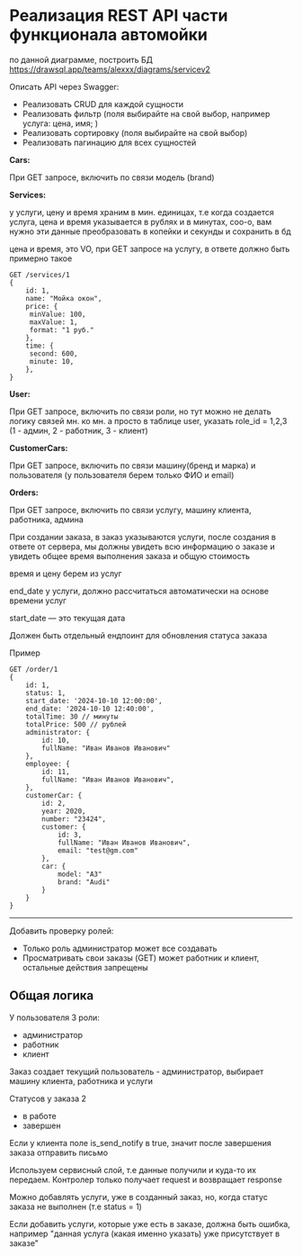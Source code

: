 # Реализация REST API части функционала автомойки

по данной диаграмме, построить БД https://drawsql.app/teams/alexxx/diagrams/servicev2

Описать API через Swagger:

- Реализовать CRUD для каждой сущности
- Реализовать фильтр (поля выбирайте на свой выбор, например услуга: цена, имя; )
- Реализовать сортировку (поля выбирайте на свой выбор)
- Реализовать пагинацию для всех сущностей

**Cars:**

При GET запросе, включить по связи модель (brand)

**Services:**

у услуги, цену и время храним в мин. единицах,
т.е когда создается услуга, цена и время указывается в рублях и в минутах, соо-о,
вам нужно эти данные преобразовать в копейки и секунды и сохранить в бд

цена и время, это VO, при GET запросе на услугу, в ответе должно быть примерно такое

```
GET /services/1
{
	id: 1,
	name: "Мойка окон",
	price: {
	 minValue: 100,
	 maxValue: 1,
	 format: "1 руб."
	},
	time: {
	 second: 600,
	 minute: 10,
	},
}
```

**User:**

При GET запросе, включить по связи роли,
но тут можно не делать логику связей мн. ко мн. а просто в таблице user, указать role_id = 1,2,3 (1 - админ, 2 - работник, 3 - клиент)

**CustomerCars:**

При GET запросе, включить по связи машину(бренд и марка) и пользователя (у пользователя берем только ФИО и email)

**Orders:**

При GET запросе, включить по связи услугу, машину клиента, работника, админа

При создании заказа, в заказ указываются услуги, после создания в ответе от сервера, мы должны увидеть всю информацию о заказе и увидеть общее время выполнения заказа и общую стоимость

время и цену берем из услуг

end_date у услуги, должно рассчитаться автоматически на основе времени услуг

start_date — это текущая дата

Должен быть отдельный ендпоинт для обновления статуса заказа

Пример

```
GET /order/1
{
	id: 1,
	status: 1,
	start_date: '2024-10-10 12:00:00',
	end_date: '2024-10-10 12:40:00',
	totalTime: 30 // минуты
	totalPrice: 500 // рублей
	administrator: {
		id: 10,
		fullName: "Иван Иванов Иванович"
	},
	employee: {
		id: 11,
		fullName: "Иван Иванов Иванович",
	},
	customerCar: {
		id: 2,
		year: 2020,
		number: "23424",
		customer: {
			id: 3,
			fullName: "Иван Иванов Иванович",
			email: "test@gm.com"
		},
		car: {
			model: "A3"
			brand: "Audi"
		}
	}
}
```

---

Добавить проверку ролей:

- Только роль администратор может все создавать
- Просматривать свои заказы (GET) может работник и клиент, остальные действия запрещены


## Общая логика

У пользователя 3 роли:

- администратор
- работник
- клиент

Заказ создает текущий пользователь - администратор, выбирает машину клиента, работника и услуги

Статусов у заказа 2

- в работе
- завершен

Если у клиента поле is_send_notify в true, значит после завершения заказа отправить письмо

Используем сервисный слой, т.е данные получили и куда-то их передаем. Контролер только получает request и возвращает response

Можно добавлять услуги, уже в созданный заказ, но, когда статус заказа не выполнен (т.е status = 1)

Если добавить услуги, которые уже есть в заказе, должна быть ошибка, например "данная услуга (какая именно указать) уже присутствует в заказе"
